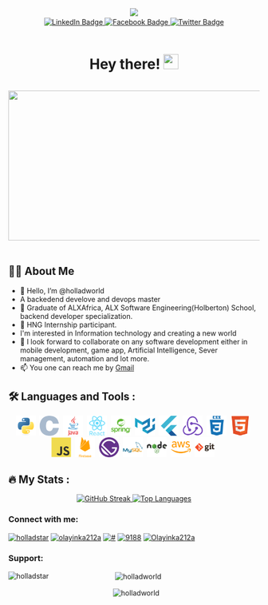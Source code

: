 <div id="header" align="center">
  <img src="https://media.giphy.com/media/M9gbBd9nbDrOTu1Mqx/giphy.gif" width="100"/>
</div>

<div id="badges" align="center">
  <a href="https://linkedin.com/in/olayinka212a">
    <img src="https://img.shields.io/badge/LinkedIn-blue?style=for-the-badge&logo=linkedin&logoColor=white" alt="LinkedIn Badge"/>
  </a>
  <a href="https://facebook.com/olayinka212a">
    <img src="https://img.shields.io/badge/Facebook-blue?style=for-the-badge&logo=facebook&logoColor=white" alt="Facebook Badge"/>
  </a>
  <a href="https://twitter.com/holladstar">
    <img src="https://img.shields.io/badge/Twitter-blue?style=for-the-badge&logo=twitter&logoColor=white" alt="Twitter Badge"/>
  </a> <br />
  <img src="https://komarev.com/ghpvc/?username=holladworld&style=flat-square&color=blue" alt=""/> <br />

  <h1> Hey there!
    <img src="https://media.giphy.com/media/hvRJCLFzcasrR4ia7z/giphy.gif" width="30px" height="30px"/>
  </h1>
</div> <br>
<div align="center">
  <img src="https://cdnb.artstation.com/p/assets/images/images/028/991/999/original/anna-havrylyukh-.gif?1596125112" width="600" height="300"/>
</div> <br />

## :woman_technologist: About Me
- 👋 Hello, I’m @holladworld
- A backedend develove and devops master
- 🌱 Graduate of ALXAfrica, ALX Software Engineering(Holberton) School, backend developer specialization.
- 👀 HNG Internship participant.
- I'm interested in Information technology and creating a new world
- 💞️ I look forward to collaborate on any software development either in mobile development, game app, Artificial Intelligence, Sever management, automation and lot more.
- 📫 You one can reach me by [Gmail](mailto:oladimeji.olayy@gmail.com)


<!-- languages & tools -->
## :hammer_and_wrench: Languages and Tools :
<div align="center"> 
  
  <img src="https://github.com/devicons/devicon/blob/master/icons/python/python-original.svg" title="Python" alt="Python" width="40" height="40"/>&nbsp;
  <img src="https://github.com/devicons/devicon/blob/master/icons/c/c-original.svg" title="Java" alt="C" width="40" height="40"/>&nbsp;
  <img src="https://github.com/devicons/devicon/blob/master/icons/java/java-original-wordmark.svg" title="Java" alt="Java" width="40" height="40"/>&nbsp;
  <img src="https://github.com/devicons/devicon/blob/master/icons/react/react-original-wordmark.svg" title="React" alt="React" width="40" height="40"/>&nbsp;
  <img src="https://github.com/devicons/devicon/blob/master/icons/spring/spring-original-wordmark.svg" title="Spring" alt="Spring" width="40" height="40"/>&nbsp;
  <img src="https://github.com/devicons/devicon/blob/master/icons/materialui/materialui-original.svg" title="Material UI" alt="Material UI" width="40" height="40"/>&nbsp;
  <img src="https://github.com/devicons/devicon/blob/master/icons/flutter/flutter-original.svg" title="Flutter" alt="Flutter" width="40" height="40"/>&nbsp;
  <img src="https://github.com/devicons/devicon/blob/master/icons/redux/redux-original.svg" title="Redux" alt="Redux " width="40" height="40"/>&nbsp;
  <img src="https://github.com/devicons/devicon/blob/master/icons/css3/css3-plain-wordmark.svg"  title="CSS3" alt="CSS" width="40" height="40"/>&nbsp;
  <img src="https://github.com/devicons/devicon/blob/master/icons/html5/html5-original.svg" title="HTML5" alt="HTML" width="40" height="40"/>&nbsp;
  <img src="https://github.com/devicons/devicon/blob/master/icons/javascript/javascript-original.svg" title="JavaScript" alt="JavaScript" width="40" height="40"/>&nbsp;
  <img src="https://github.com/devicons/devicon/blob/master/icons/firebase/firebase-plain-wordmark.svg" title="Firebase" alt="Firebase" width="40" height="40"/>&nbsp;
  <img src="https://github.com/devicons/devicon/blob/master/icons/gatsby/gatsby-original.svg" title="Gatsby"  alt="Gatsby" width="40" height="40"/>&nbsp;
  <img src="https://github.com/devicons/devicon/blob/master/icons/mysql/mysql-original-wordmark.svg" title="MySQL"  alt="MySQL" width="40" height="40"/>&nbsp;
  <img src="https://github.com/devicons/devicon/blob/master/icons/nodejs/nodejs-original-wordmark.svg" title="NodeJS" alt="NodeJS" width="40" height="40"/>&nbsp;
  <img src="https://github.com/devicons/devicon/blob/master/icons/amazonwebservices/amazonwebservices-plain-wordmark.svg" title="AWS" alt="AWS" width="40" height="40"/>&nbsp;
  <img src="https://github.com/devicons/devicon/blob/master/icons/git/git-original-wordmark.svg" title="Git" alt="Git" width="40" height="40"/>&nbsp;
</div>

<!-- first stat -->
## :fire: My Stats :
  <div align="center">
    <a href="https://git.io/streak-stats">
    <a href="https://git.io/streak-stats">
      <img src="http://github-readme-streak-stats.herokuapp.com?user=holladworld&theme=dark&background=000000" alt="GitHub Streak" />
    </a>
    <a href="https://github.com/anuraghazra/github-readme-stats">
      <img src="https://github-readme-stats.vercel.app/api/top-langs/?username=techbydami&layout=compact&theme=vision-friendly-dark" alt="Top Languages" />
    </a>
  </div>
  <!-- connect with me -->
  <div>
    <h3 align="left">Connect with me:</h3>
<p align="left">
<a href="https://twitter.com/holladstar" target="blank"><img align="center" src="https://raw.githubusercontent.com/rahuldkjain/github-profile-readme-generator/master/src/images/icons/Social/twitter.svg" alt="holladstar" height="30" width="40" /></a>
<a href="https://linkedin.com/in/olayinka212a" target="blank"><img align="center" src="https://raw.githubusercontent.com/rahuldkjain/github-profile-readme-generator/master/src/images/icons/Social/linked-in-alt.svg" alt="olayinka212a" height="30" width="40" /></a>
<a href="https://hashnode.com/#" target="blank"><img align="center" src="https://www.svgrepo.com/show/353859/hashnode-icon.svg" alt="#" height="30" width="40" /></a>
<a href="https://discord.gg/Holladstar#9188" target="blank"><img align="center" src="https://raw.githubusercontent.com/rahuldkjain/github-profile-readme-generator/master/src/images/icons/Social/discord.svg" alt="9188" height="30" width="40" /></a>
<a href="https://facebook.com/olayinka212a" target="blank"><img align="center" src="https://raw.githubusercontent.com/rahuldkjain/github-profile-readme-generator/master/src/images/icons/Social/facebook.svg" alt="Olayinka212a" height="30" width="40" /></a>
</p>
  </div>
  
<!--- Support --->
  <div>
    <h3 align="left">Support:</h3>
<p><a href="https://www.buymeacoffee.com/holladstar"> <img align="left" src="https://cdn.buymeacoffee.com/buttons/v2/default-yellow.png" height="50" width="210" alt="holladstar" /></a></p>

<!--second stat-->
<p>&nbsp;<img align="center" src="https://github-readme-stats.vercel.app/api?username=Holladworld&layout=compact&theme=vision-friendly-dark&show_icons=true&locale=en" alt="holladworld" /></p>

<p><img align="center" src="https://github-readme-streak-stats.herokuapp.com/?user=holladworld&layout=compact&theme=vision-friendly-dark" alt="holladworld" /></p>

  </div>

<!---
holladworld/holladworld is a ✨ special ✨ repository because its `README.md` (this file) appears on the GitHub profile.
You can click the Preview link to take a look at your changes.
--->

